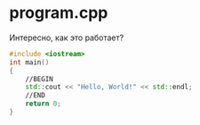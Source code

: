 # program.cpp
Интересно, как это работает?
```cpp
#include <iostream> 
int main() 
{  
    //BEGIN
    std::cout << "Hello, World!" << std::endl;
    //END
    return 0;
}
```